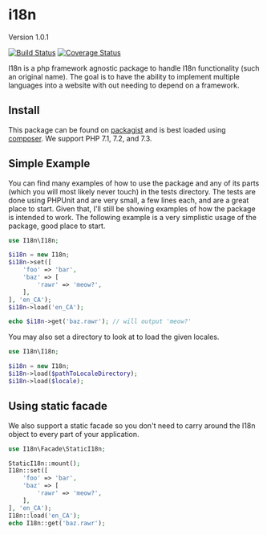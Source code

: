 i18n
====

Version 1.0.1

[![Build Status](https://travis-ci.org/paquettg/i18n.svg)](https://travis-ci.org/paquettg/i18n)
[![Coverage Status](https://coveralls.io/repos/paquettg/i18n/badge.png)](https://coveralls.io/r/paquettg/i18n)

I18n is a php framework agnostic package to handle I18n functionality (such an original name). The goal is to have the ability to implement multiple languages into a website with out needing to depend on a framework.

Install
-------

This package can be found on [packagist](https://packagist.org/packages/paquettg/i18n) and is best loaded using [composer](http://getcomposer.org/). We support PHP 7.1, 7.2, and 7.3.

Simple Example
--------------

You can find many examples of how to use the package and any of its parts (which you will most likely never touch) in the tests directory. The tests are done using PHPUnit and are very small, a few lines each, and are a great place to start. Given that, I'll still be showing examples of how the package is intended to work. The following example is a very simplistic usage of the package, good place to start.

```php
use I18n\I18n;

$i18n = new I18n;
$i18n->set([
	'foo' => 'bar',
	'baz' => [
		'rawr' => 'meow?',
	],
], 'en_CA');
$i18n->load('en_CA');

echo $i18n->get('baz.rawr'); // will output 'meow?'
```

You may also set a directory to look at to load the given locales.

```php
use I18n\I18n;

$i18n = new I18n;
$i18n->load($pathToLocaleDirectory);
$i18n->load($locale);
```

Using static facade
-------------------

We also support a static facade so you don't need to carry around the I18n object to every part of your application.

```php
use I18n\Facade\StaticI18n;

StaticI18n::mount();
I18n::set([
	'foo' => 'bar',
	'baz' => [
		'rawr' => 'meow?',
	],
], 'en_CA');
I18n::load('en_CA');
echo I18n::get('baz.rawr');
```
